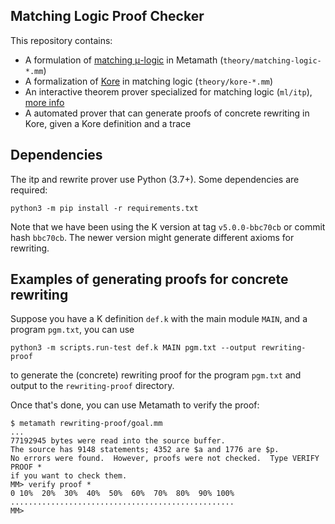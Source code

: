 Matching Logic Proof Checker
---

This repository contains:
  - A formulation of [matching μ-logic](http://www.matching-logic.org/index.php/Matching_Logic)
    in Metamath (`theory/matching-logic-*.mm`)
  - A formalization of [Kore](https://github.com/kframework/kore) in matching logic (`theory/kore-*.mm`)
  - An interactive theorem prover specialized for matching logic (`ml/itp`), [more info](ml/itp)
  - A automated prover that can generate proofs of concrete rewriting in Kore, given
    a Kore definition and a trace

## Dependencies

The itp and rewrite prover use Python (3.7+). Some dependencies are required:
```
python3 -m pip install -r requirements.txt
```

Note that we have been using the K version at tag `v5.0.0-bbc70cb` or commit hash `bbc70cb`.
The newer version might generate different axioms for rewriting.

## Examples of generating proofs for concrete rewriting

Suppose you have a K definition `def.k` with the main module `MAIN`,
and a program `pgm.txt`, you can use

```
python3 -m scripts.run-test def.k MAIN pgm.txt --output rewriting-proof
```
to generate the (concrete) rewriting proof for the program `pgm.txt` and output to the `rewriting-proof` directory.

Once that's done, you can use Metamath to verify the proof:
```
$ metamath rewriting-proof/goal.mm
...
77192945 bytes were read into the source buffer.
The source has 9148 statements; 4352 are $a and 1776 are $p.
No errors were found.  However, proofs were not checked.  Type VERIFY PROOF *
if you want to check them.
MM> verify proof *
0 10%  20%  30%  40%  50%  60%  70%  80%  90% 100%
..................................................
MM>
```
